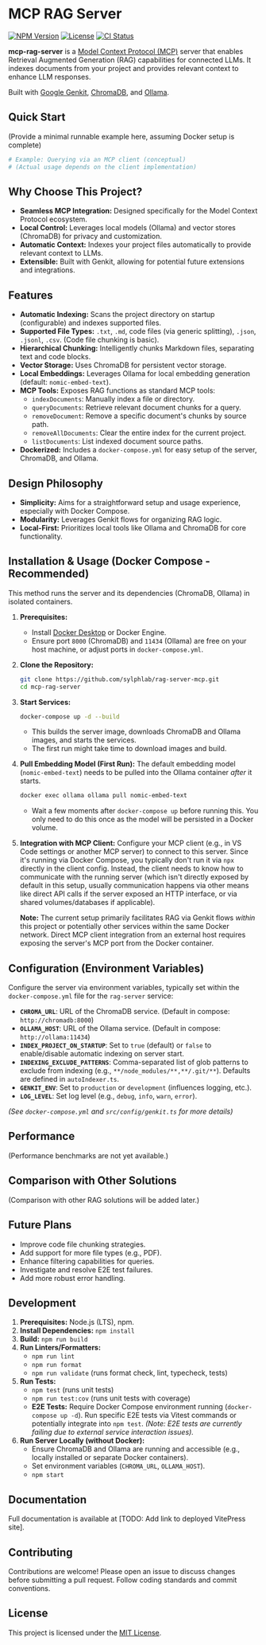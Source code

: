 # MCP RAG Server

<!-- Badges -->
[![NPM Version](https://img.shields.io/npm/v/@sylphlab/mcp-rag-server.svg)](https://www.npmjs.com/package/@sylphlab/mcp-rag-server)
[![License](https://img.shields.io/npm/l/@sylphlab/mcp-rag-server.svg)](LICENSE)
[![CI Status](https://github.com/sylphlab/rag-server-mcp/actions/workflows/typescript-ci.yml/badge.svg)](https://github.com/sylphlab/rag-server-mcp/actions/workflows/typescript-ci.yml)
<!-- [![Coverage Status](https://coveralls.io/repos/github/sylphlab/rag-server-mcp/badge.svg?branch=main)](https://coveralls.io/github/sylphlab/rag-server-mcp?branch=main) --> <!-- TODO: Add coverage badge once setup -->

**mcp-rag-server** is a [Model Context Protocol (MCP)](https://developer.modelcontext.dev/) server that enables Retrieval Augmented Generation (RAG) capabilities for connected LLMs. It indexes documents from your project and provides relevant context to enhance LLM responses.

Built with [Google Genkit](https://developer.google.com/genkit), [ChromaDB](https://www.trychroma.com/), and [Ollama](https://ollama.com/).


## Quick Start

(Provide a minimal runnable example here, assuming Docker setup is complete)

```bash
# Example: Querying via an MCP client (conceptual)
# (Actual usage depends on the client implementation)
```

## Why Choose This Project?

- **Seamless MCP Integration:** Designed specifically for the Model Context Protocol ecosystem.
- **Local Control:** Leverages local models (Ollama) and vector stores (ChromaDB) for privacy and customization.
- **Automatic Context:** Indexes your project files automatically to provide relevant context to LLMs.
- **Extensible:** Built with Genkit, allowing for potential future extensions and integrations.

## Features

- **Automatic Indexing:** Scans the project directory on startup (configurable) and indexes supported files.
- **Supported File Types:** `.txt`, `.md`, code files (via generic splitting), `.json`, `.jsonl`, `.csv`. (Code file chunking is basic).
- **Hierarchical Chunking:** Intelligently chunks Markdown files, separating text and code blocks.
- **Vector Storage:** Uses ChromaDB for persistent vector storage.
- **Local Embeddings:** Leverages Ollama for local embedding generation (default: `nomic-embed-text`).
- **MCP Tools:** Exposes RAG functions as standard MCP tools:
    - `indexDocuments`: Manually index a file or directory.
    - `queryDocuments`: Retrieve relevant document chunks for a query.
    - `removeDocument`: Remove a specific document's chunks by source path.
    - `removeAllDocuments`: Clear the entire index for the current project.
    - `listDocuments`: List indexed document source paths.
- **Dockerized:** Includes a `docker-compose.yml` for easy setup of the server, ChromaDB, and Ollama.


## Design Philosophy

- **Simplicity:** Aims for a straightforward setup and usage experience, especially with Docker Compose.
- **Modularity:** Leverages Genkit flows for organizing RAG logic.
- **Local-First:** Prioritizes local tools like Ollama and ChromaDB for core functionality.

## Installation & Usage (Docker Compose - Recommended)

This method runs the server and its dependencies (ChromaDB, Ollama) in isolated containers.

1.  **Prerequisites:**
    *   Install [Docker Desktop](https://www.docker.com/products/docker-desktop/) or Docker Engine.
    *   Ensure port `8000` (ChromaDB) and `11434` (Ollama) are free on your host machine, or adjust ports in `docker-compose.yml`.

2.  **Clone the Repository:**
    ```bash
    git clone https://github.com/sylphlab/rag-server-mcp.git
    cd mcp-rag-server
    ```

3.  **Start Services:**
    ```bash
    docker-compose up -d --build
    ```
    *   This builds the server image, downloads ChromaDB and Ollama images, and starts the services.
    *   The first run might take time to download images and build.

4.  **Pull Embedding Model (First Run):**
    The default embedding model (`nomic-embed-text`) needs to be pulled into the Ollama container *after* it starts.
    ```bash
    docker exec ollama ollama pull nomic-embed-text
    ```
    *   Wait a few moments after `docker-compose up` before running this. You only need to do this once as the model will be persisted in a Docker volume.

5.  **Integration with MCP Client:**
    Configure your MCP client (e.g., in VS Code settings or another MCP server) to connect to this server. Since it's running via Docker Compose, you typically don't run it via `npx` directly in the client config. Instead, the client needs to know how to communicate with the running server (which isn't directly exposed by default in this setup, usually communication happens via other means like direct API calls if the server exposed an HTTP interface, or via shared volumes/databases if applicable).

    **Note:** The current setup primarily facilitates RAG via Genkit flows *within* this project or potentially other services within the same Docker network. Direct MCP client integration from an external host requires exposing the server's MCP port from the Docker container.

## Configuration (Environment Variables)

Configure the server via environment variables, typically set within the `docker-compose.yml` file for the `rag-server` service:

-   **`CHROMA_URL`**: URL of the ChromaDB service. (Default in compose: `http://chromadb:8000`)
-   **`OLLAMA_HOST`**: URL of the Ollama service. (Default in compose: `http://ollama:11434`)
-   **`INDEX_PROJECT_ON_STARTUP`**: Set to `true` (default) or `false` to enable/disable automatic indexing on server start.
-   **`INDEXING_EXCLUDE_PATTERNS`**: Comma-separated list of glob patterns to exclude from indexing (e.g., `**/node_modules/**,**/.git/**`). Defaults are defined in `autoIndexer.ts`.
-   **`GENKIT_ENV`**: Set to `production` or `development` (influences logging, etc.).
-   **`LOG_LEVEL`**: Set log level (e.g., `debug`, `info`, `warn`, `error`).

*(See `docker-compose.yml` and `src/config/genkit.ts` for more details)*


## Performance

(Performance benchmarks are not yet available.)

## Comparison with Other Solutions

(Comparison with other RAG solutions will be added later.)

## Future Plans

- Improve code file chunking strategies.
- Add support for more file types (e.g., PDF).
- Enhance filtering capabilities for queries.
- Investigate and resolve E2E test failures.
- Add more robust error handling.

## Development

1.  **Prerequisites:** Node.js (LTS), npm.
2.  **Install Dependencies:** `npm install`
3.  **Build:** `npm run build`
4.  **Run Linters/Formatters:**
    *   `npm run lint`
    *   `npm run format`
    *   `npm run validate` (runs format check, lint, typecheck, tests)
5.  **Run Tests:**
    *   `npm test` (runs unit tests)
    *   `npm run test:cov` (runs unit tests with coverage)
    *   **E2E Tests:** Require Docker Compose environment running (`docker-compose up -d`). Run specific E2E tests via Vitest commands or potentially integrate into `npm test`. *(Note: E2E tests are currently failing due to external service interaction issues).*
6.  **Run Server Locally (without Docker):**
    *   Ensure ChromaDB and Ollama are running and accessible (e.g., locally installed or separate Docker containers).
    *   Set environment variables (`CHROMA_URL`, `OLLAMA_HOST`).
    *   `npm start`


## Documentation

Full documentation is available at [TODO: Add link to deployed VitePress site].

## Contributing

Contributions are welcome! Please open an issue to discuss changes before submitting a pull request. Follow coding standards and commit conventions.

## License

This project is licensed under the [MIT License](LICENSE).
